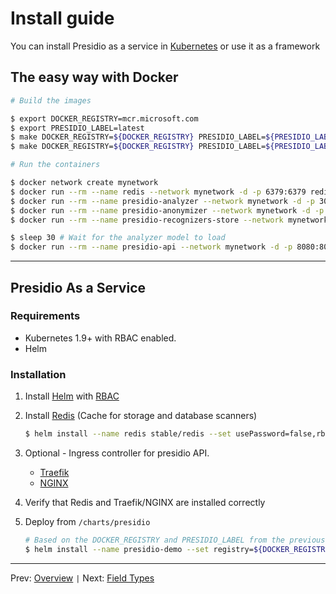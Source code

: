 # Install guide

You can install Presidio as a service in [Kubernetes](https://kubernetes.io/) or use it as a framework

## The easy way with Docker

```sh
# Build the images

$ export DOCKER_REGISTRY=mcr.microsoft.com
$ export PRESIDIO_LABEL=latest
$ make DOCKER_REGISTRY=${DOCKER_REGISTRY} PRESIDIO_LABEL=${PRESIDIO_LABEL} docker-build-deps
$ make DOCKER_REGISTRY=${DOCKER_REGISTRY} PRESIDIO_LABEL=${PRESIDIO_LABEL} docker-build

# Run the containers

$ docker network create mynetwork
$ docker run --rm --name redis --network mynetwork -d -p 6379:6379 redis
$ docker run --rm --name presidio-analyzer --network mynetwork -d -p 3000:3000 -e GRPC_PORT=3000 ${DOCKER_REGISTRY}/presidio-analyzer:${PRESIDIO_LABEL}
$ docker run --rm --name presidio-anonymizer --network mynetwork -d -p 3001:3001 -e GRPC_PORT=3001 ${DOCKER_REGISTRY}/presidio-anonymizer:${PRESIDIO_LABEL}
$ docker run --rm --name presidio-recognizers-store --network mynetwork -d -p 3004:3004 -e GRPC_PORT=3004 -e REDIS_URL=redis:6379 ${DOCKER_REGISTRY}/presidio-recognizers-store:${PRESIDIO_LABEL}

$ sleep 30 # Wait for the analyzer model to load
$ docker run --rm --name presidio-api --network mynetwork -d -p 8080:8080 -e WEB_PORT=8080 -e ANALYZER_SVC_ADDRESS=presidio-analyzer:3000 -e ANONYMIZER_SVC_ADDRESS=presidio-anonymizer:3001 -e RECOGNIZERS_STORE_SVC_ADDRESS=presidio-recognizers-store:3004 ${DOCKER_REGISTRY}/presidio-api:${PRESIDIO_LABEL}
```

---

## Presidio As a Service

### Requirements

- Kubernetes 1.9+ with RBAC enabled.
- Helm

### Installation

1. Install [Helm](https://github.com/kubernetes/helm) with [RBAC](https://github.com/kubernetes/helm/blob/master/docs/rbac.md#tiller-and-role-based-access-control)

2. Install [Redis](https://hub.kubeapps.com/charts/stable/redis) (Cache for storage and database scanners)

    ```sh
    $ helm install --name redis stable/redis --set usePassword=false,rbac.create=true --namespace presidio-system
    ```

3. Optional - Ingress controller for presidio API.
    - [Traefik](https://docs.traefik.io/user-guide/kubernetes/)
    - [NGINX](https://docs.microsoft.com/en-us/azure/aks/ingress-tls)

4. Verify that Redis and Traefik/NGINX are installed correctly

5. Deploy from `/charts/presidio`

    ```sh
    # Based on the DOCKER_REGISTRY and PRESIDIO_LABEL from the previous steps
    $ helm install --name presidio-demo --set registry=${DOCKER_REGISTRY},tag=${PRESIDIO_LABEL} . --namespace presidio
    ```

---

Prev: [Overview](overview.md) `|` Next: [Field Types](field_types.md)